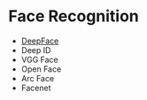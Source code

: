 # Face Recognition

- [DeepFace](https://arxiv.org/pdf/1503.03832.pdf)
- Deep ID
- VGG Face
- Open Face
- Arc Face
- Facenet
